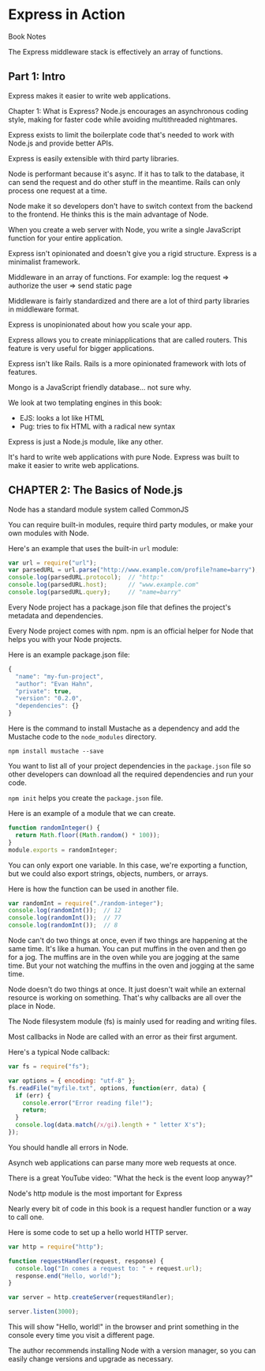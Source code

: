 # Express in Action
Book Notes

The Express middleware stack is effectively an array of functions.

## Part 1: Intro
Express makes it easier to write web applications.

Chapter 1: What is Express?
Node.js encourages an asynchronous coding style, making for faster code while avoiding multithreaded nightmares.

Express exists to limit the boilerplate code that's needed to work with Node.js and provide better APIs.

Express is easily extensible with third party libraries.

Node is performant because it's async.  If it has to talk to the database, it can send the request and do other stuff in the meantime.  Rails can only process one request at a time.

Node make it so developers don't have to switch context from the backend to the frontend.  He thinks this is the main advantage of Node.

When you create a web server with Node, you write a single JavaScript function for your entire application.

Express isn't opinionated and doesn't give you a rigid structure.  Express is a minimalist framework.

Middleware in an array of functions.  For example: log the request => authorize the user => send static page

Middleware is fairly standardized and there are a lot of third party libraries in middleware format.

Express is unopinionated about how you scale your app.

Express allows you to create miniapplications that are called routers.  This feature is very useful for bigger applications.

Express isn't like Rails.  Rails is a more opinionated framework with lots of features.

Mongo is a JavaScript friendly database... not sure why.

We look at two templating engines in this book:
- EJS: looks a lot like HTML
- Pug: tries to fix HTML with a radical new syntax

Express is just a Node.js module, like any other.

It's hard to write web applications with pure Node.  Express was built to make it easier to write web applications.


## CHAPTER 2: The Basics of Node.js

Node has a standard module system called CommonJS

You can require built-in modules, require third party modules, or make your own modules with Node.

Here's an example that uses the built-in `url` module:

```javascript
var url = require("url");
var parsedURL = url.parse("http://www.example.com/profile?name=barry");
console.log(parsedURL.protocol);  // "http:"
console.log(parsedURL.host);      // "www.example.com"
console.log(parsedURL.query);     // "name=barry"
```

Every Node project has a package.json file that defines the project's metadata and dependencies.

Every Node project comes with npm.  npm is an official helper for Node that helps you with your Node projects.

Here is an example package.json file:

```javascript
{
  "name": "my-fun-project",
  "author": "Evan Hahn",
  "private": true,
  "version": "0.2.0",
  "dependencies": {}
}
```

Here is the command to install Mustache as a dependency and add the Mustache code to the `node_modules` directory.

```
npm install mustache --save
```

You want to list all of your project dependencies in the `package.json` file so other developers can download all the required dependencies and run your code.

`npm init` helps you create the `package.json` file.

Here is an example of a module that we can create.

```javascript
function randomInteger() {
  return Math.floor((Math.random() * 100));
}
module.exports = randomInteger;
```

You can only export one variable.  In this case, we're exporting a function, but we could also export strings, objects, numbers, or arrays.

Here is how the function can be used in another file.

```javascript
var randomInt = require("./random-integer");
console.log(randomInt());  // 12
console.log(randomInt());  // 77
console.log(randomInt());  // 8
```

Node can't do two things at once, even if two things are happening at the same time.  It's like a human.  You can put muffins in the oven and then go for a jog.  The muffins are in the oven while you are jogging at the same time.  But your not watching the muffins in the oven and jogging at the same time.

Node doesn't do two things at once.  It just doesn't wait while an external resource is working on something.  That's why callbacks are all over the place in Node.

The Node filesystem module (fs) is mainly used for reading and writing files.

Most callbacks in Node are called with an error as their first argument.

Here's a typical Node callback:

```javascript
var fs = require("fs");

var options = { encoding: "utf-8" };
fs.readFile("myfile.txt", options, function(err, data) {
  if (err) {
    console.error("Error reading file!");
    return;
  }
  console.log(data.match(/x/gi).length + " letter X's");
});
```

You should handle all errors in Node.

Asynch web applications can parse many more web requests at once.

There is a great YouTube video: "What the heck is the event loop anyway?"

Node's http module is the most important for Express

Nearly every bit of code in this book is a request handler function or a way to call one.

Here is some code to set up a hello world HTTP server.

```javascript
var http = require("http");

function requestHandler(request, response) {
  console.log("In comes a request to: " + request.url);
  response.end("Hello, world!");
}

var server = http.createServer(requestHandler);

server.listen(3000);
```

This will show "Hello, world!" in the browser and print something in the console every time you visit a different page.

The author recommends installing Node with a version manager, so you can easily change versions and upgrade as necessary.



